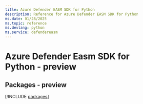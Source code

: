 ```yaml
---
title: Azure Defender EASM SDK for Python
description: Reference for Azure Defender EASM SDK for Python
ms.date: 01/28/2025
ms.topic: reference
ms.devlang: python
ms.service: defendereasm
---
```

# Azure Defender Easm SDK for Python - preview
## Packages - preview
[!INCLUDE [packages](defender-easm-index.md)]